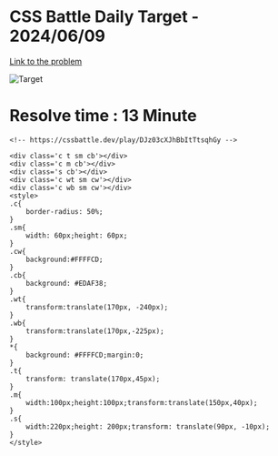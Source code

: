 # CSS Battle Daily Target - 2024/06/09

[Link to the problem](https://cssbattle.dev/play/DJz03cXJhBbItTtsqhGy)

![Target](https://firebasestorage.googleapis.com/v0/b/cssbattleapp.appspot.com/o/user%2Fummd3POvEDfFyeFvVdOMG3OOrwE2%2Ftargets%2Ftarget_nDZC2bh.png?alt=media)

# Resolve time : 13 Minute

```
<!-- https://cssbattle.dev/play/DJz03cXJhBbItTtsqhGy -->

<div class='c t sm cb'></div>
<div class='c m cb'></div>
<div class='s cb'></div>
<div class='c wt sm cw'></div>
<div class='c wb sm cw'></div>
<style>
.c{
    border-radius: 50%;
}
.sm{
    width: 60px;height: 60px;
}
.cw{
    background:#FFFFCD;
}
.cb{
    background: #EDAF38;
}
.wt{
    transform:translate(170px, -240px);
}
.wb{
    transform:translate(170px,-225px);
}
*{
    background: #FFFFCD;margin:0;
}
.t{
    transform: translate(170px,45px);
}
.m{
    width:100px;height:100px;transform:translate(150px,40px);
}
.s{
    width:220px;height: 200px;transform: translate(90px, -10px);
}
</style>
```